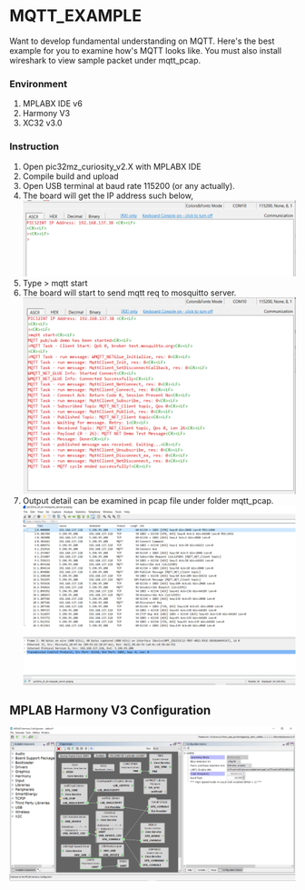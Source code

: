 # MQTT_EXAMPLE

Want to develop fundamental understanding on MQTT.
Here's the best example for you to examine how's MQTT looks like.
You must also install wireshark to view sample packet under mqtt_pcap.

### Environment
1. MPLABX IDE v6
2. Harmony V3
3. XC32 v3.0

### Instruction

1. Open pic32mz_curiosity_v2.X with MPLABX IDE
2. Compile build and upload
3. Open USB terminal at baud rate 115200 (or any actually).
4. The board will get the IP address such below,
   ![img.png](img.png)
5. Type > mqtt start
6. The board will start to send mqtt req to mosquitto server.
    ![img_1.png](img_1.png)
7. Output detail can be examined in pcap file under folder mqtt_pcap.
    ![img_2.png](img_2.png)

## MPLAB Harmony V3 Configuration

![img_4.png](img_4.png)